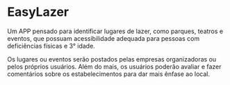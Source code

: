# EasyLazer

Um APP pensado para identificar lugares de lazer, como parques, teatros e eventos, que possuam acessibilidade adequada para pessoas com deficiências físicas e 3° idade.

Os lugares ou eventos serão postados pelas empresas organizadoras ou pelos próprios usuários. Além do mais, os usuários poderão avaliar e fazer comentários sobre os estabelecimentos para dar mais ênfase ao local.

